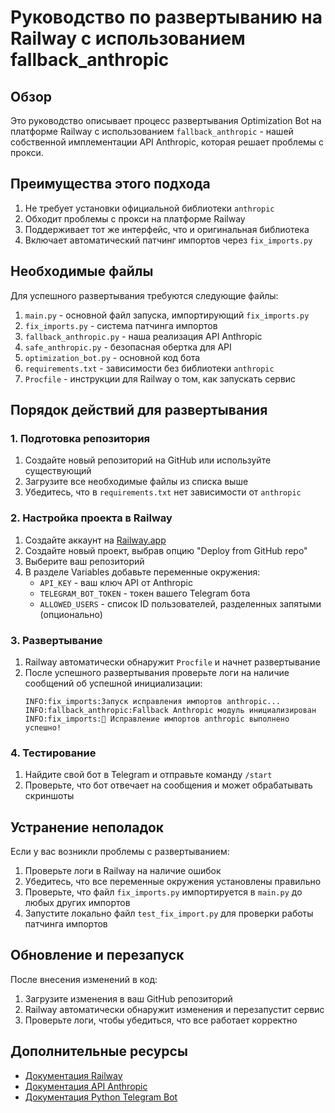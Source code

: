 # Руководство по развертыванию на Railway с использованием fallback_anthropic

## Обзор

Это руководство описывает процесс развертывания Optimization Bot на платформе Railway с использованием `fallback_anthropic` - нашей собственной имплементации API Anthropic, которая решает проблемы с прокси.

## Преимущества этого подхода

1. Не требует установки официальной библиотеки `anthropic`
2. Обходит проблемы с прокси на платформе Railway
3. Поддерживает тот же интерфейс, что и оригинальная библиотека
4. Включает автоматический патчинг импортов через `fix_imports.py`

## Необходимые файлы

Для успешного развертывания требуются следующие файлы:

1. `main.py` - основной файл запуска, импортирующий `fix_imports.py`
2. `fix_imports.py` - система патчинга импортов
3. `fallback_anthropic.py` - наша реализация API Anthropic
4. `safe_anthropic.py` - безопасная обертка для API
5. `optimization_bot.py` - основной код бота
6. `requirements.txt` - зависимости без библиотеки `anthropic`
7. `Procfile` - инструкции для Railway о том, как запускать сервис

## Порядок действий для развертывания

### 1. Подготовка репозитория

1. Создайте новый репозиторий на GitHub или используйте существующий
2. Загрузите все необходимые файлы из списка выше
3. Убедитесь, что в `requirements.txt` нет зависимости от `anthropic`

### 2. Настройка проекта в Railway

1. Создайте аккаунт на [Railway.app](https://railway.app/)
2. Создайте новый проект, выбрав опцию "Deploy from GitHub repo"
3. Выберите ваш репозиторий
4. В разделе Variables добавьте переменные окружения:
   - `API_KEY` - ваш ключ API от Anthropic
   - `TELEGRAM_BOT_TOKEN` - токен вашего Telegram бота
   - `ALLOWED_USERS` - список ID пользователей, разделенных запятыми (опционально)

### 3. Развертывание

1. Railway автоматически обнаружит `Procfile` и начнет развертывание
2. После успешного развертывания проверьте логи на наличие сообщений об успешной инициализации:
   ```
   INFO:fix_imports:Запуск исправления импортов anthropic...
   INFO:fallback_anthropic:Fallback Anthropic модуль инициализирован
   INFO:fix_imports:🚀 Исправление импортов anthropic выполнено успешно!
   ```

### 4. Тестирование

1. Найдите свой бот в Telegram и отправьте команду `/start`
2. Проверьте, что бот отвечает на сообщения и может обрабатывать скриншоты

## Устранение неполадок

Если у вас возникли проблемы с развертыванием:

1. Проверьте логи в Railway на наличие ошибок
2. Убедитесь, что все переменные окружения установлены правильно
3. Проверьте, что файл `fix_imports.py` импортируется в `main.py` до любых других импортов
4. Запустите локально файл `test_fix_import.py` для проверки работы патчинга импортов

## Обновление и перезапуск

После внесения изменений в код:

1. Загрузите изменения в ваш GitHub репозиторий
2. Railway автоматически обнаружит изменения и перезапустит сервис
3. Проверьте логи, чтобы убедиться, что все работает корректно

## Дополнительные ресурсы

- [Документация Railway](https://docs.railway.app/)
- [Документация API Anthropic](https://docs.anthropic.com/claude/reference/getting-started-with-the-api)
- [Документация Python Telegram Bot](https://docs.python-telegram-bot.org/) 